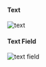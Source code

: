 #### Text
![text](https://user-images.githubusercontent.com/69578414/132101406-bf324175-c38b-4f54-a689-613a3161a7a6.PNG)

#### Text Field
![text field](https://user-images.githubusercontent.com/69578414/132102121-febe10e1-3335-4955-b8c2-274e3f6cd70c.PNG)

